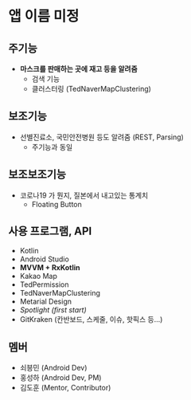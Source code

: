 # 앱 이름 미정

## 주기능

- **마스크를 판매하는 곳에 재고 등을 알려줌**
  - 검색 기능
  - 클러스터링 (TedNaverMapClustering)

## 보조기능

- 선별진료소, 국민안전병원 등도 알려줌 (REST, Parsing)
  - 주기능과 동일

## 보조보조기능

- 코로나19 가 뭔지, 질본에서 내고있는 통계치
  - Floating Button

## 사용 프로그램, API

- Kotlin 
- Android Studio
- **MVVM + RxKotlin**
- Kakao Map
- TedPermission
- TedNaverMapClustering
- Metarial Design
- *Spotlight (first start)*
- GitKraken (칸반보드, 스케줄, 이슈, 핫픽스 등...)

## 멤버

- 쇠븡민 (Android Dev)
- 홍성하 (Android Dev, PM)
- 김도훈 (Mentor, Contributor)
